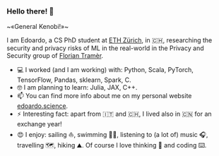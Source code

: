 ### Hello there! 👋
~«General Kenobi!»~

I am Edoardo, a CS PhD student at [ETH Zürich](https://ethz.ch/en), in 🇨🇭, researching the security and privacy risks of ML in the real-world in the Privacy and Security group of [Florian Tramèr](https://floriantramer.com).

- 💻 I worked (and I am working) with: Python, Scala, PyTorch, TensorFlow, Pandas, sklearn, Spark, C.
- 🤓 I am planning to learn: Julia, JAX, C++.
- 📫 You can find more info about me on my personal website [edoardo.science](http://edoardo.science).
- ⚡ Interesting fact: apart from 🇮🇹 and 🇨🇭, I lived also in 🇨🇳 for an exchange year!
- 😍 I enjoy: sailing ⛵, swimming 🏊‍♂️, listening to (a lot of) music 🎧, travelling 🗺️, hiking ⛰️. Of course I love thinking 💭 and coding ⌨️.
